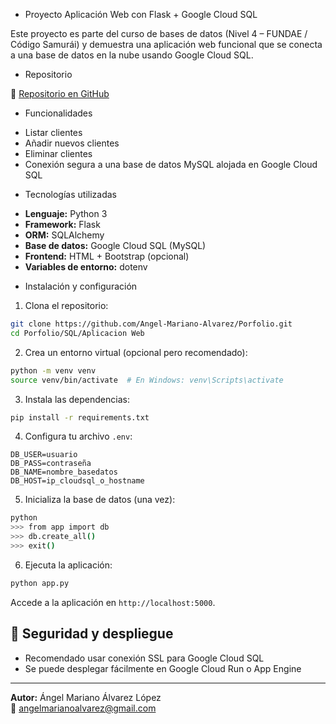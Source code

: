 
* Proyecto Aplicación Web con Flask + Google Cloud SQL

Este proyecto es parte del curso de bases de datos (Nivel 4 – FUNDAE / Código Samurái) y demuestra una aplicación web funcional que se conecta a una base de datos en la nube usando Google Cloud SQL.

*  Repositorio

📎 [Repositorio en GitHub](https://github.com/Angel-Mariano-Alvarez/Porfolio/tree/main/SQL/Aplicacion%20Web)

* Funcionalidades

-  Listar clientes
-  Añadir nuevos clientes
-  Eliminar clientes
-  Conexión segura a una base de datos MySQL alojada en Google Cloud SQL

* Tecnologías utilizadas

- **Lenguaje:** Python 3
- **Framework:** Flask
- **ORM:** SQLAlchemy
- **Base de datos:** Google Cloud SQL (MySQL)
- **Frontend:** HTML + Bootstrap (opcional)
- **Variables de entorno:** dotenv

*  Instalación y configuración

1. Clona el repositorio:
```bash
git clone https://github.com/Angel-Mariano-Alvarez/Porfolio.git
cd Porfolio/SQL/Aplicacion Web
```

2. Crea un entorno virtual (opcional pero recomendado):
```bash
python -m venv venv
source venv/bin/activate  # En Windows: venv\Scripts\activate
```

3. Instala las dependencias:
```bash
pip install -r requirements.txt
```

4. Configura tu archivo `.env`:
```dotenv
DB_USER=usuario
DB_PASS=contraseña
DB_NAME=nombre_basedatos
DB_HOST=ip_cloudsql_o_hostname
```

5. Inicializa la base de datos (una vez):
```bash
python
>>> from app import db
>>> db.create_all()
>>> exit()
```

6. Ejecuta la aplicación:
```bash
python app.py
```

Accede a la aplicación en `http://localhost:5000`.

## 🧪 Seguridad y despliegue

- Recomendado usar conexión SSL para Google Cloud SQL
- Se puede desplegar fácilmente en Google Cloud Run o App Engine

---

**Autor:** Ángel Mariano Álvarez López  
📧 angelmarianoalvarez@gmail.com
